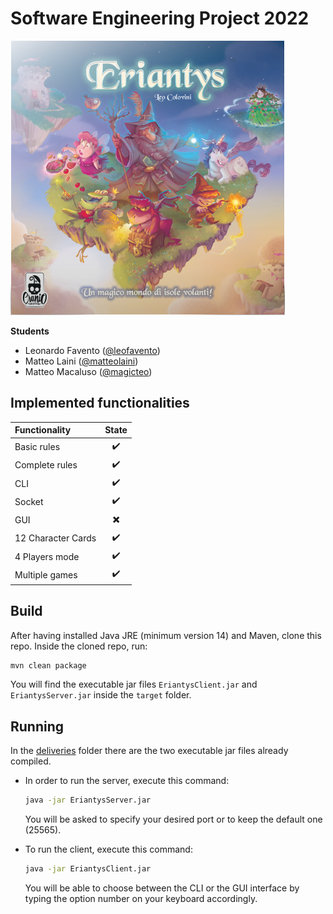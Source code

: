 # Software Engineering Project 2022

![Santorini Logo](src/main/resources/graphics/eriantys.png)

**Students**
- Leonardo Favento ([@leofavento](https://github.com/leofavento))
- Matteo Laini ([@matteolaini](https://github.com/matteolaini))
- Matteo Macaluso ([@magicteo](https://github.com/magicteo))

## Implemented functionalities

| Functionality      |          State          |
|:-------------------|:-----------------------:|
| Basic rules        |    :heavy_check_mark:   |
| Complete rules     |    :heavy_check_mark:   |
| CLI                |    :heavy_check_mark:   |
| Socket             |    :heavy_check_mark:   |
| GUI                | :heavy_multiplication_x: |
| 12 Character Cards |   :heavy_check_mark:    |
| 4 Players mode     | :heavy_check_mark: |
| Multiple games     | :heavy_check_mark: |

## Build

After having installed Java JRE (minimum version 14) and Maven, clone this repo.
Inside the cloned repo, run:
```bash
mvn clean package
```
You will find the executable jar files `EriantysClient.jar` and `EriantysServer.jar` inside the `target` folder.

## Running

In the [deliveries](deliveries) folder there are the two executable jar files already compiled.
- In order to run the server, execute this command:
    ```bash
    java -jar EriantysServer.jar
    ```
    You will be asked to specify your desired port or to keep the default one (25565).

- To run the client, execute this command:
    ```bash
    java -jar EriantysClient.jar
    ```
  You will be able to choose between the CLI or the GUI interface by typing the option number on your keyboard accordingly.
